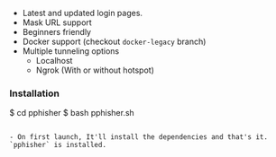 

- Latest and updated login pages.
- Mask URL support 
- Beginners friendly
- Docker support (checkout `docker-legacy` branch)
- Multiple tunneling options
  - Localhost
  - Ngrok (With or without hotspot)


### Installation


$ cd pphisher
$ bash pphisher.sh
```

- On first launch, It'll install the dependencies and that's it. `pphisher` is installed.

